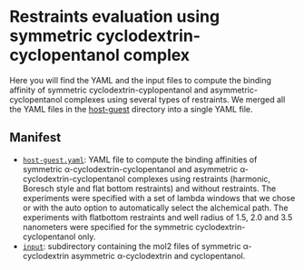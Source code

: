 # Restraints evaluation using symmetric cyclodextrin-cyclopentanol complex

Here you will find the YAML and the input files to compute the binding affinity of symmetric cyclodextrin-cyplopentanol and asymmetric-cyclopentanol complexes using several types of restraints. We merged all the YAML files in the [host-guest](https://github.com/MobleyLab/yank-restraints/tree/master/host-guest) directory into a single YAML file.

## Manifest

- [`host-guest.yaml`](host-guest.yaml): YAML file to compute the binding affinities of symmetric α-cyclodextrin-cyclopentanol and asymmetric α-cyclodextrin-cyclopentanol complexes using restraints (harmonic, Boresch style and flat bottom restraints) and without restraints. The experiments were specified with a set of lambda windows that we chose or with the auto option to automatically select the alchemical path. The experiments with flatbottom restraints and well radius of 1.5, 2.0 and 3.5 nanometers were specified for the symmetric cyclodextrin-cyclopentanol only. 
- [`input`](input): subdirectory containing the mol2 files of symmetric α-cyclodextrin asymmetric α-cyclodextrin and cyclopentanol.
